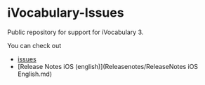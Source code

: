 iVocabulary-Issues
==================

Public repository for support for iVocabulary 3. 

You can check out

- [issues](https://github.com/chbeer/iVocabulary-Support/issues)
- [Release Notes iOS (english)](Releasenotes/ReleaseNotes iOS English.md)
